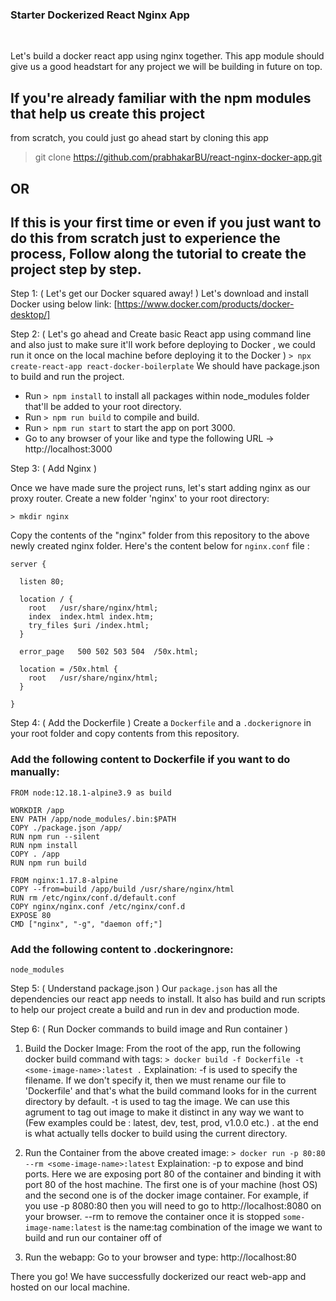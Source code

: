 ### Starter Dockerized React Nginx App 

&nbsp;
&nbsp;

Let's build a docker react app using nginx together. This app module should give us a good headstart for any project
we will be building in future on top.

## If you're already familiar with the npm modules that help us create this project
from scratch, you could just go ahead start by cloning this app
> git clone https://github.com/prabhakarBU/react-nginx-docker-app.git

## OR 

## If this is your first time or even if you just want to do this from scratch just to experience the process, Follow along the tutorial to create the project step by step.

Step 1: ( Let's get our Docker squared away! )
Let's download and install Docker using below link:
[https://www.docker.com/products/docker-desktop/]

Step 2: ( Let's go ahead and Create basic React app using command line and also just to make sure 
it'll work before deploying to Docker , we could run it once on the local machine before deploying it to the Docker )
` > npx create-react-app react-docker-boilerplate `
We should have package.json to build and run the project.
- Run ` > npm install ` to install all packages within node_modules folder that'll be added to your root directory.
- Run ` > npm run build ` to compile and build.
- Run ` > npm run start ` to start the app on port 3000.
- Go to any browser of your like and type the following URL -> http://localhost:3000

Step 3: ( Add Nginx )

Once we have made sure the project runs, let's start adding nginx as our proxy router.
Create a new folder 'nginx' to your root directory:

` > mkdir nginx `

Copy the contents of the "nginx" folder from this repository to the above newly created nginx folder.
Here's the content below for `nginx.conf` file :
```
server {

  listen 80;

  location / {
    root   /usr/share/nginx/html;
    index  index.html index.htm;
    try_files $uri /index.html;
  }

  error_page   500 502 503 504  /50x.html;

  location = /50x.html {
    root   /usr/share/nginx/html;
  }

}
```

Step 4: ( Add the Dockerfile )
Create a `Dockerfile` and a `.dockerignore` in your root folder and copy contents from this repository.

### Add the following content to Dockerfile if you want to do manually:
```
FROM node:12.18.1-alpine3.9 as build

WORKDIR /app
ENV PATH /app/node_modules/.bin:$PATH
COPY ./package.json /app/
RUN npm run --silent
RUN npm install
COPY . /app
RUN npm run build

FROM nginx:1.17.8-alpine
COPY --from=build /app/build /usr/share/nginx/html
RUN rm /etc/nginx/conf.d/default.conf
COPY nginx/nginx.conf /etc/nginx/conf.d
EXPOSE 80
CMD ["nginx", "-g", "daemon off;"]
```

### Add the following content to .dockeringnore:
```node_modules```

Step 5: ( Understand package.json )
Our `package.json` has all the dependencies our react app needs to install.
It also has build and run scripts to help our project create a build and run in dev and production mode.


Step 6: ( Run Docker commands to build image and Run container )
1. Build the Docker Image:
From the root of the app, run the following docker build command with tags:
` > docker build -f Dockerfile -t <some-image-name>:latest . `
Explaination:
-f is used to specify the filename. If we don't specify it, then we must rename our file to 'Dockerfile' and that's what the build command looks for in the current directory by default.
-t is used to tag the image. We can use this agrument to tag out image to make it distinct in any way we want to 
(Few examples could be : latest, dev, test, prod, v1.0.0 etc.)
. at the end is what actually tells docker to build using the current directory.

2. Run the Container from the above created image:
` > docker run -p 80:80 --rm <some-image-name>:latest `
Explaination:
-p to expose and bind ports. Here we are exposing port 80 of the container and binding it with port 80 of the host machine. The first one is of your machine (host OS) and the second one is of the docker image container. For example, if you use -p 8080:80 then you will need to go to http://localhost:8080 on your browser.
--rm to remove the container once it is stopped
`some-image-name:latest` is the name:tag combination of the image we want to build and run our container off of

3. Run the webapp:
Go to your browser and type: http://localhost:80

There you go! 
We have successfully dockerized our react web-app and hosted on our local machine.

